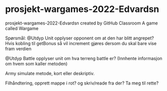 # prosjekt-wargames-2022-Edvardsn
prosjekt-wargames-2022-Edvardsn created by GitHub Classroom
A game called Wargame

Spørsmål:
@Utdyp
Unit opplyser opponent om at den har blitt angrepet?
Hvis kobling til getBonus så vil increment gjøres dersom du skal bare
vise fram verdien

@Utdyp
Battle opplyser unit om hva terreng battle er?
(Innhente informasjon om hvem som kaller metoden)


Army simulate metode, kort eller deskriptiv.

Filhåndtering, opprett mappe i rot? og skriv/reade fra der? Ta meg til rette?
